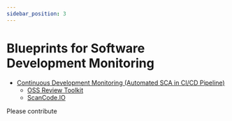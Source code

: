 ```yaml
---
sidebar_position: 3
---
```


# Blueprints for Software Development Monitoring

- [Continuous Development Monitoring (Automated SCA in CI/CD Pipeline)](ContinuousDevelopmentMonitoring.md)
    - [OSS Review Toolkit](https://oss-compliance-tooling.org/Tooling-Landscape/OSS-Based-License-Compliance-Tools/#oss-review-toolkit-ort)
    - [ScanCode.IO](https://oss-compliance-tooling.org/Tooling-Landscape/OSS-Based-License-Compliance-Tools/#scancodeio-and-scanpipe)  

Please contribute